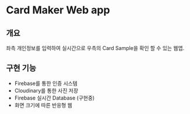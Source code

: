 # Card Maker Web app

## 개요
좌측 개인정보를 입력하여 실시간으로 우측의 Card Sample을 확인 할 수 있는 웹앱.


## 구현 기능
- Firebase를 통한 인증 시스템
- Cloudinary를 통한 사진 저장
- Firebase 실시간 Database (구현중)
- 화면 크기에 따른 반응형 웹
